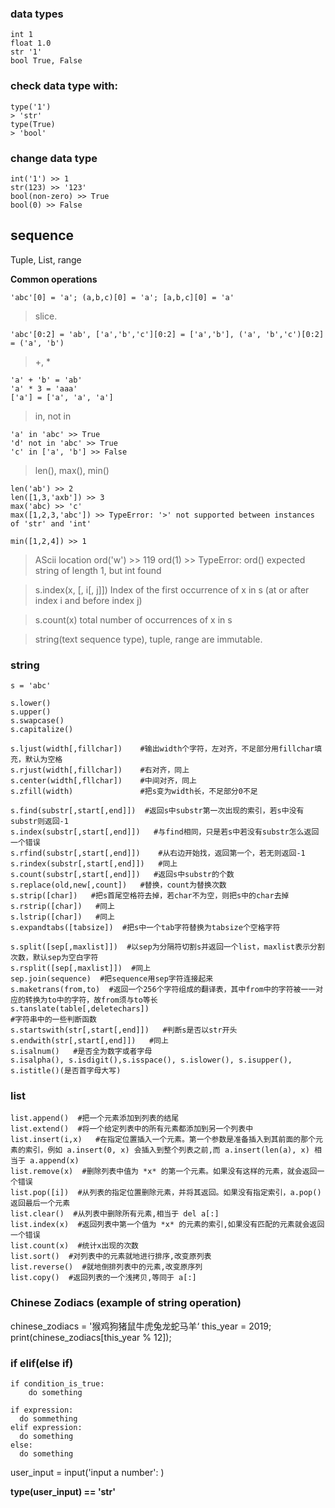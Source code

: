 ### data types

    int 1
    float 1.0
    str '1'
    bool True, False

### check data type with:
    type('1')
    > 'str'
    type(True)
    > 'bool'

### change data type  

    int('1') >> 1
    str(123) >> '123'
    bool(non-zero) >> True
    bool(0) >> False

## sequence

Tuple, List, range

**Common operations**

    'abc'[0] = 'a'; (a,b,c)[0] = 'a'; [a,b,c][0] = 'a'

> slice. 

    'abc'[0:2] = 'ab', ['a','b','c'][0:2] = ['a','b'], ('a', 'b','c')[0:2] = ('a', 'b')

> +, *

    'a' + 'b' = 'ab'
    'a' * 3 = 'aaa'
    ['a'] = ['a', 'a', 'a']

> in, not in

    'a' in 'abc' >> True
    'd' not in 'abc' >> True
    'c' in ['a', 'b'] >> False

> len(), max(), min()

    len('ab') >> 2
    len([1,3,'axb']) >> 3
    max('abc) >> 'c'
    max([1,2,3,'abc']) >> TypeError: '>' not supported between instances of 'str' and 'int'

    min([1,2,4]) >> 1
> AScii location
    ord('w') >> 119
    ord(1) >> TypeError: ord() expected string of length 1, but int found

> s.index(x, [, i[, j]])
Index of the first occurrence of x in s (at or after index i and before index j)


> s.count(x) total number of occurrences of x in s 


> string(text sequence type),  tuple, range are immutable. 



### string
    s = 'abc'

    s.lower()
    s.upper()
    s.swapcase()      
    s.capitalize()

    s.ljust(width[,fillchar])    #输出width个字符，左对齐，不足部分用fillchar填充，默认为空格
    s.rjust(width[,fillchar])    #右对齐，同上
    s.center(width[,fllchar])    #中间对齐，同上
    s.zfill(width)               #把s变为width长，不足部分0不足

    s.find(substr[,start[,end]])  #返回s中substr第一次出现的索引，若s中没有substr则返回-1
    s.index(substr[,start[,end]])   #与find相同，只是若s中若没有substr怎么返回一个错误
    s.rfind(substr[,start[,end]])    #从右边开始找，返回第一个，若无则返回-1
    s.rindex(substr[,start[,end]])   #同上
    s.count(substr[,start[,end]])   #返回s中substr的个数
    s.replace(old,new[,count])   #替换，count为替换次数
    s.strip([char])   #把s首尾空格符去掉，若char不为空，则把s中的char去掉
    s.rstrip([char])   #同上
    s.lstrip([char])   #同上
    s.expandtabs([tabsize])  #把s中一个tab字符替换为tabsize个空格字符

    s.split([sep[,maxlist]])  #以sep为分隔符切割s并返回一个list，maxlist表示分割次数，默认sep为空白字符
    s.rsplit([sep[,maxlist]])  #同上
    sep.join(sequence)  #把sequence用sep字符连接起来
    s.maketrans(from,to)  #返回一个256个字符组成的翻译表，其中from中的字符被一一对应的转换为to中的字符，故from须与to等长
    s.tanslate(table[,deletechars]) 
    #字符串中的一些判断函数
    s.startswith(str[,start[,end]])   #判断s是否以str开头
    s.endwith(str[,start[,end]])   #同上
    s.isalnum()   #是否全为数字或者字母
    s.isalpha(), s.isdigit(),s.isspace(), s.islower(), s.isupper(), s.istitle()(是否首字母大写)

### list

    list.append()  #把一个元素添加到列表的结尾
    list.extend()  #将一个给定列表中的所有元素都添加到另一个列表中
    list.insert(i,x)   #在指定位置插入一个元素。第一个参数是准备插入到其前面的那个元素的索引，例如 a.insert(0, x) 会插入到整个列表之前,而 a.insert(len(a), x) 相当于 a.append(x)
    list.remove(x)  #删除列表中值为 *x* 的第一个元素。如果没有这样的元素，就会返回一个错误
    list.pop([i])  #从列表的指定位置删除元素，并将其返回。如果没有指定索引，a.pop()返回最后一个元素
    list.clear()  #从列表中删除所有元素,相当于 del a[:]
    list.index(x)  #返回列表中第一个值为 *x* 的元素的索引,如果没有匹配的元素就会返回一个错误
    list.count(x)  #统计x出现的次数
    list.sort()  #对列表中的元素就地进行排序,改变原列表
    list.reverse()  #就地倒排列表中的元素,改变原序列
    list.copy()  #返回列表的一个浅拷贝,等同于 a[:]

### Chinese Zodiacs (example of string operation)

chinese_zodiacs = '猴鸡狗猪鼠牛虎兔龙蛇马羊‘
this_year = 2019;
print(chinese_zodiacs[this_year % 12]);


### if elif(else if)


    if condition_is_true:
        do something

    if expression:
      do sommething
    elif expression:
      do something
    else:
      do something

user_input = input('input a number': )

**type(user_input) == 'str'**









